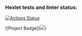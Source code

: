 ### Hexlet tests and linter status:
[![Actions Status](https://github.com/solumD/java-project-61/workflows/hexlet-check/badge.svg)](https://github.com/solumD/java-project-61/actions)

![Project Badge](<a href="https://codeclimate.com/github/solumD/java-project-61/maintainability"><img src="https://api.codeclimate.com/v1/badges/fc569f81dc089b2678f8/maintainability" /></a>)
